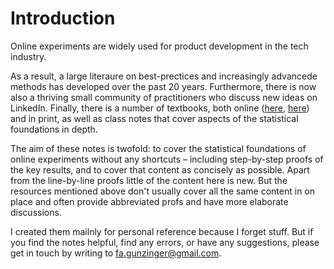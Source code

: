 # Introduction

Online experiments are widely used for product development in the tech industry.

As a result, a large literaure on best-prectices and increasingly advancede methods has developed over the past 20 years. Furthermore, there is now also a thriving small community of practitioners who discuss new ideas on LinkedIn. Finally, there is a number of textbooks, both online ([here](https://matheusfacure.github.io/python-causality-handbook/landing-page.html), [here](https://alexdeng.github.io/causal)) and in print, as well as class notes that cover aspects of the statistical foundations in depth.

The aim of these notes is twofold: to cover the statistical foundations of online experiments without any shortcuts – including step-by-step proofs of the key results, and to cover that content as concisely as possible. Apart from the line-by-line proofs little of the content here is new. But the resources mentioned above don't usually cover all the same content in on place and often provide abbreviated profs and have more elaborate discussions.

I created them mailnly for personal reference because I forget stuff. But if you find the notes helpful, find any errors, or have any suggestions, please get in touch by writing to <fa.gunzinger@gmail.com>.

